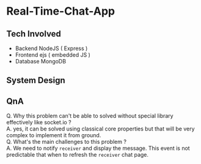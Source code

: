 # Real-Time-Chat-App

## Tech Involved
- Backend NodeJS ( Express ) 
- Frontend ejs ( embedded JS )
- Database MongoDB
## System Design



## QnA
Q. Why this problem can't be able to solved without special library effectively like socket.io ? <br>
A. yes, it can be solved using classical core properties but that will be very complex to implement it from ground. <br>
Q. What's the main challenges to this problem ? <br>
A. We need to notify `receiver` and display the message. This event is not predictable that when to refresh the `receiver` chat page. <br>
